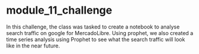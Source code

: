 # module_11_challenge
In this challenge, the class was tasked to create a notebook to analyse search traffic on google for MercadoLibre. Using prophet, we also created a time series analysis using Prophet to see what the search traffic will look like in the near future.
